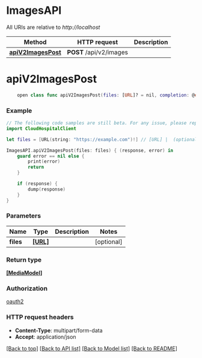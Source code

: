 # ImagesAPI

All URIs are relative to *http://localhost*

Method | HTTP request | Description
------------- | ------------- | -------------
[**apiV2ImagesPost**](ImagesAPI.md#apiv2imagespost) | **POST** /api/v2/images | 


# **apiV2ImagesPost**
```swift
    open class func apiV2ImagesPost(files: [URL]? = nil, completion: @escaping (_ data: [MediaModel]?, _ error: Error?) -> Void)
```



### Example
```swift
// The following code samples are still beta. For any issue, please report via http://github.com/OpenAPITools/openapi-generator/issues/new
import CloudHospitalClient

let files = [URL(string: "https://example.com")!] // [URL] |  (optional)

ImagesAPI.apiV2ImagesPost(files: files) { (response, error) in
    guard error == nil else {
        print(error)
        return
    }

    if (response) {
        dump(response)
    }
}
```

### Parameters

Name | Type | Description  | Notes
------------- | ------------- | ------------- | -------------
 **files** | [**[URL]**](URL.md) |  | [optional] 

### Return type

[**[MediaModel]**](MediaModel.md)

### Authorization

[oauth2](../README.md#oauth2)

### HTTP request headers

 - **Content-Type**: multipart/form-data
 - **Accept**: application/json

[[Back to top]](#) [[Back to API list]](../README.md#documentation-for-api-endpoints) [[Back to Model list]](../README.md#documentation-for-models) [[Back to README]](../README.md)


